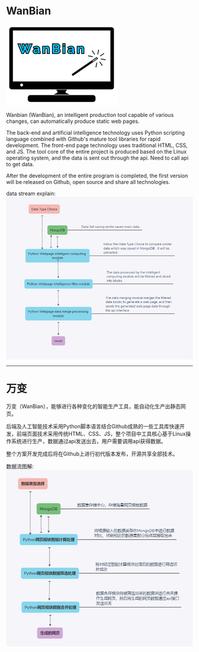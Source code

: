 ﻿# WanBian

![Logo](images/logo.png)

Wanbian (WanBian), an intelligent production tool capable of various changes, can automatically produce static web pages.

The back-end and artificial intelligence technology uses Python scripting language combined with Github's mature tool libraries for rapid development. The front-end page technology uses traditional HTML, CSS, and JS. The tool core of the entire project is produced based on the Linux operating system, and the data is sent out through the api. Need to call api to get data.

After the development of the entire program is completed, the first version will be released on Github, open source and share all technologies.

data stream explain:<br>
![技术栈数据流及操作任务](images/DataStream_en.png)


-------
# 万变

万变（WanBian），能够进行各种变化的智能生产工具，能自动化生产出静态网页。

后端及人工智能技术采用Python脚本语言结合Github成熟的一些工具库快速开发，前端页面技术采用传统HTML、CSS、JS，整个项目中工具核心基于Linux操作系统进行生产，数据通过api发送出去，用户需要调用api获得数据。

整个方案开发完成后将在Github上进行初代版本发布，开源共享全部技术。

数据流图解:<br>
![技术栈数据流及操作任务](images/DataStream_zh.png)

